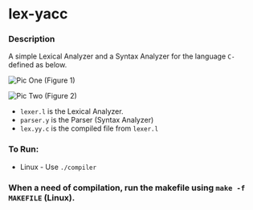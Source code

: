 # lex-yacc

### Description

A simple Lexical Analyzer and a Syntax Analyzer for the language `C-` defined as below.

![Pic One]("docs/1.png")
(Figure 1)

![Pic Two]("docs/2.png")
(Figure 2)

* `lexer.l` is the Lexical Analyzer.
* `parser.y` is the Parser (Syntax Analyzer)
* `lex.yy.c` is the compiled file from `lexer.l`

### To Run:

* Linux - Use `./compiler`

### When a need of compilation, run the makefile using `make -f MAKEFILE` (Linux).
